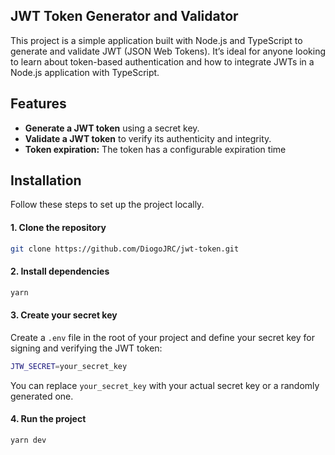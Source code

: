 ## JWT Token Generator and Validator

This project is a simple application built with Node.js and TypeScript to generate and validate JWT (JSON Web Tokens). It’s ideal for anyone looking to learn about token-based authentication and how to integrate JWTs in a Node.js application with TypeScript.

## Features

- <strong>Generate a JWT token</strong> using a secret key.
- <strong>Validate a JWT token</strong> to verify its authenticity and integrity.
- <strong>Token expiration:</strong> The token has a configurable expiration time

## Installation

Follow these steps to set up the project locally.

#### 1. Clone the repository

```bash
git clone https://github.com/DiogoJRC/jwt-token.git
```

#### 2. Install dependencies

```bash
yarn
```

#### 3. Create your secret key

Create a `.env` file in the root of your project and define your secret key for signing and verifying the JWT token:

```bash
JTW_SECRET=your_secret_key
```

You can replace `your_secret_key` with your actual secret key or a randomly generated one.

#### 4. Run the project

```bash
yarn dev
```

